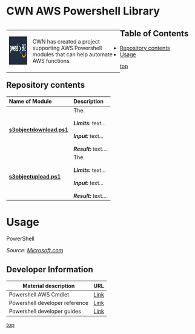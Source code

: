 # <a name="top">CWN AWS Powershell Library</a> 

<table style="width: 300px; float: left;" border="0" cellspacing="0">
<tbody>
  <tr>
    <td>
      <p align="Left"> <img src="./images/poweredby.png" width="195" height="75"> </p></td>
    <td>CWN has created a project supporting AWS Powershell modules that can help automate AWS functions.</td>
 </tr>
</tbody>
</table>

## Table of Contents

- [Repository contents](#repository-contents)
- [Usage](#usage)


[top](#top)

## Repository contents

| Name of Module | Description | 
| :------------- | :----------- | 
| [**s3objectdownload.ps1**](https://github.com/cwnit/toolkits/blob/master/collections/powershell/aws/s3objectdownload.ps1) | The. <br> <br> *__Limits:__* text...   <br><br> *__Input:__* text...  <br> <br> *__Result:__*  text....  |
| [**s3objectupload.ps1**](https://github.com/cwnit/toolkits/blob/master/collections/powershell/aws/s3objectupload.ps1) | The. <br> <br> *__Limits:__* text...   <br><br> *__Input:__* text...  <br> <br> *__Result:__*  text....   |

# Usage
PowerShell 

*Source:  [Microsoft.com](https://docs.microsoft.com/en-us/powershell/scripting/overview?view=powershell-7.2)*

## Developer Information ##
| Material description | URL |
| ---------- | ------------ |
| Powershell AWS Cmdlet | [Link](https://docs.aws.amazon.com/powershell/latest/reference/index.html) |
| Powershell developer reference | [Link](https://devblogs.microsoft.com/scripting/table-of-basic-powershell-commands/) |
| Powershell developer guides | [Link](https://docs.microsoft.com/en-us/powershell/scripting/developer/prog-guide/windows-powershell-programmer-s-guide?view=powershell-7.2) |



[top](#top)
